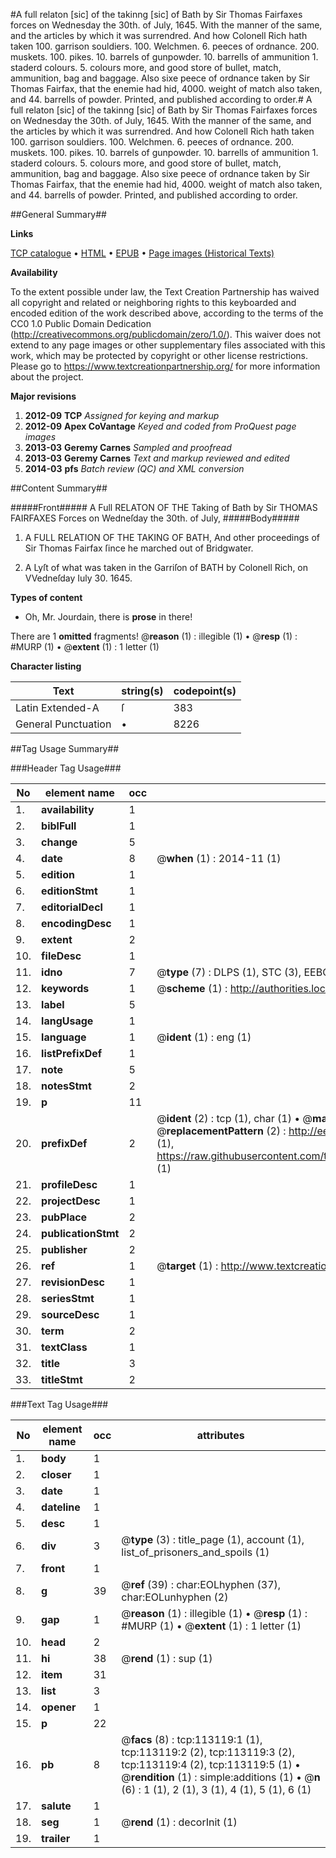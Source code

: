 #A full relaton [sic] of the takinng [sic] of Bath by Sir Thomas Fairfaxes forces on Wednesday the 30th. of July, 1645. With the manner of the same, and the articles by which it was surrendred. And how Colonell Rich hath taken 100. garrison souldiers. 100. Welchmen. 6. peeces of ordnance. 200. muskets. 100. pikes. 10. barrels of gunpowder. 10. barrells of ammunition 1. staderd colours. 5. colours more, and good store of bullet, match, ammunition, bag and baggage. Also sixe peece of ordnance taken by Sir Thomas Fairfax, that the enemie had hid, 4000. weight of match also taken, and 44. barrells of powder. Printed, and published according to order.#
A full relaton [sic] of the takinng [sic] of Bath by Sir Thomas Fairfaxes forces on Wednesday the 30th. of July, 1645. With the manner of the same, and the articles by which it was surrendred. And how Colonell Rich hath taken 100. garrison souldiers. 100. Welchmen. 6. peeces of ordnance. 200. muskets. 100. pikes. 10. barrels of gunpowder. 10. barrells of ammunition 1. staderd colours. 5. colours more, and good store of bullet, match, ammunition, bag and baggage. Also sixe peece of ordnance taken by Sir Thomas Fairfax, that the enemie had hid, 4000. weight of match also taken, and 44. barrells of powder. Printed, and published according to order.

##General Summary##

**Links**

[TCP catalogue](http://www.ota.ox.ac.uk/tcp/)  • 
[HTML](http://tei.it.ox.ac.uk/tcp/Texts-HTML/free/A84/A84996.html)  • 
[EPUB](http://tei.it.ox.ac.uk/tcp/Texts-EPUB/free/A84/A84996.epub) • 
[Page images (Historical Texts)](https://historicaltexts.jisc.ac.uk/eebo-99860992e)

**Availability**

To the extent possible under law, the Text Creation Partnership has waived all copyright and related or neighboring rights to this keyboarded and encoded edition of the work described above, according to the terms of the CC0 1.0 Public Domain Dedication (http://creativecommons.org/publicdomain/zero/1.0/). This waiver does not extend to any page images or other supplementary files associated with this work, which may be protected by copyright or other license restrictions. Please go to https://www.textcreationpartnership.org/ for more information about the project.

**Major revisions**

1. __2012-09__ __TCP__ *Assigned for keying and markup*
1. __2012-09__ __Apex CoVantage__ *Keyed and coded from ProQuest page images*
1. __2013-03__ __Geremy Carnes__ *Sampled and proofread*
1. __2013-03__ __Geremy Carnes__ *Text and markup reviewed and edited*
1. __2014-03__ __pfs__ *Batch review (QC) and XML conversion*

##Content Summary##

#####Front#####
 A Full RELATON OF THE Taking of Bath by Sir THOMAS FAIRFAXES Forces on Wedneſday the 30th. of July,
#####Body#####

1. A FULL RELATION OF THE TAKING OF BATH, And other proceedings of Sir Thomas Fairfax ſince he marched out of Bridgwater.

1. A Lyſt of what was taken in the Garriſon of BATH by Colonell Rich, on VVedneſday Iuly 30. 1645.

**Types of content**

  * Oh, Mr. Jourdain, there is **prose** in there!

There are 1 **omitted** fragments! 
 @__reason__ (1) : illegible (1)  •  @__resp__ (1) : #MURP (1)  •  @__extent__ (1) : 1 letter (1)

**Character listing**


|Text|string(s)|codepoint(s)|
|---|---|---|
|Latin Extended-A|ſ|383|
|General Punctuation|•|8226|

##Tag Usage Summary##

###Header Tag Usage###

|No|element name|occ|attributes|
|---|---|---|---|
|1.|__availability__|1||
|2.|__biblFull__|1||
|3.|__change__|5||
|4.|__date__|8| @__when__ (1) : 2014-11 (1)|
|5.|__edition__|1||
|6.|__editionStmt__|1||
|7.|__editorialDecl__|1||
|8.|__encodingDesc__|1||
|9.|__extent__|2||
|10.|__fileDesc__|1||
|11.|__idno__|7| @__type__ (7) : DLPS (1), STC (3), EEBO-CITATION (1), PROQUEST (1), VID (1)|
|12.|__keywords__|1| @__scheme__ (1) : http://authorities.loc.gov/ (1)|
|13.|__label__|5||
|14.|__langUsage__|1||
|15.|__language__|1| @__ident__ (1) : eng (1)|
|16.|__listPrefixDef__|1||
|17.|__note__|5||
|18.|__notesStmt__|2||
|19.|__p__|11||
|20.|__prefixDef__|2| @__ident__ (2) : tcp (1), char (1)  •  @__matchPattern__ (2) : ([0-9\-]+):([0-9IVX]+) (1), (.+) (1)  •  @__replacementPattern__ (2) : http://eebo.chadwyck.com/downloadtiff?vid=$1&page=$2 (1), https://raw.githubusercontent.com/textcreationpartnership/Texts/master/tcpchars.xml#$1 (1)|
|21.|__profileDesc__|1||
|22.|__projectDesc__|1||
|23.|__pubPlace__|2||
|24.|__publicationStmt__|2||
|25.|__publisher__|2||
|26.|__ref__|1| @__target__ (1) : http://www.textcreationpartnership.org/docs/. (1)|
|27.|__revisionDesc__|1||
|28.|__seriesStmt__|1||
|29.|__sourceDesc__|1||
|30.|__term__|2||
|31.|__textClass__|1||
|32.|__title__|3||
|33.|__titleStmt__|2||


###Text Tag Usage###

|No|element name|occ|attributes|
|---|---|---|---|
|1.|__body__|1||
|2.|__closer__|1||
|3.|__date__|1||
|4.|__dateline__|1||
|5.|__desc__|1||
|6.|__div__|3| @__type__ (3) : title_page (1), account (1), list_of_prisoners_and_spoils (1)|
|7.|__front__|1||
|8.|__g__|39| @__ref__ (39) : char:EOLhyphen (37), char:EOLunhyphen (2)|
|9.|__gap__|1| @__reason__ (1) : illegible (1)  •  @__resp__ (1) : #MURP (1)  •  @__extent__ (1) : 1 letter (1)|
|10.|__head__|2||
|11.|__hi__|38| @__rend__ (1) : sup (1)|
|12.|__item__|31||
|13.|__list__|3||
|14.|__opener__|1||
|15.|__p__|22||
|16.|__pb__|8| @__facs__ (8) : tcp:113119:1 (1), tcp:113119:2 (2), tcp:113119:3 (2), tcp:113119:4 (2), tcp:113119:5 (1)  •  @__rendition__ (1) : simple:additions (1)  •  @__n__ (6) : 1 (1), 2 (1), 3 (1), 4 (1), 5 (1), 6 (1)|
|17.|__salute__|1||
|18.|__seg__|1| @__rend__ (1) : decorInit (1)|
|19.|__trailer__|1||
